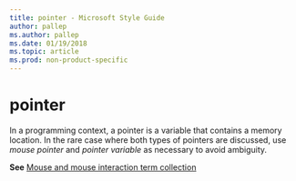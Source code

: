 ```yaml
---
title: pointer - Microsoft Style Guide
author: pallep
ms.author: pallep
ms.date: 01/19/2018
ms.topic: article
ms.prod: non-product-specific
---
```


# pointer

In
a programming context, a pointer is a variable that contains a memory
location. In the rare case where both types of pointers are discussed,
use *mouse pointer* and *pointer variable* as necessary to avoid ambiguity.

**See** [Mouse and mouse interaction term collection](/style-guide/a-z-word-list-term-collections/term-collections/mouse-mouse-interaction-terms)
